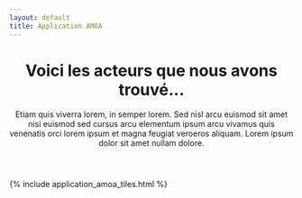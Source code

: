 ```yaml
---
layout: default
title: Application AMOA
---
```


<header>
<h1>Voici les acteurs que nous avons trouvé...</h1>
<p>Etiam quis viverra lorem, in semper lorem. Sed nisl arcu euismod sit amet nisi euismod sed cursus arcu elementum ipsum arcu vivamus quis venenatis orci lorem ipsum et magna feugiat veroeros aliquam. Lorem ipsum dolor sit amet nullam dolore.</p>
</header>

{% include application_amoa_tiles.html %}

